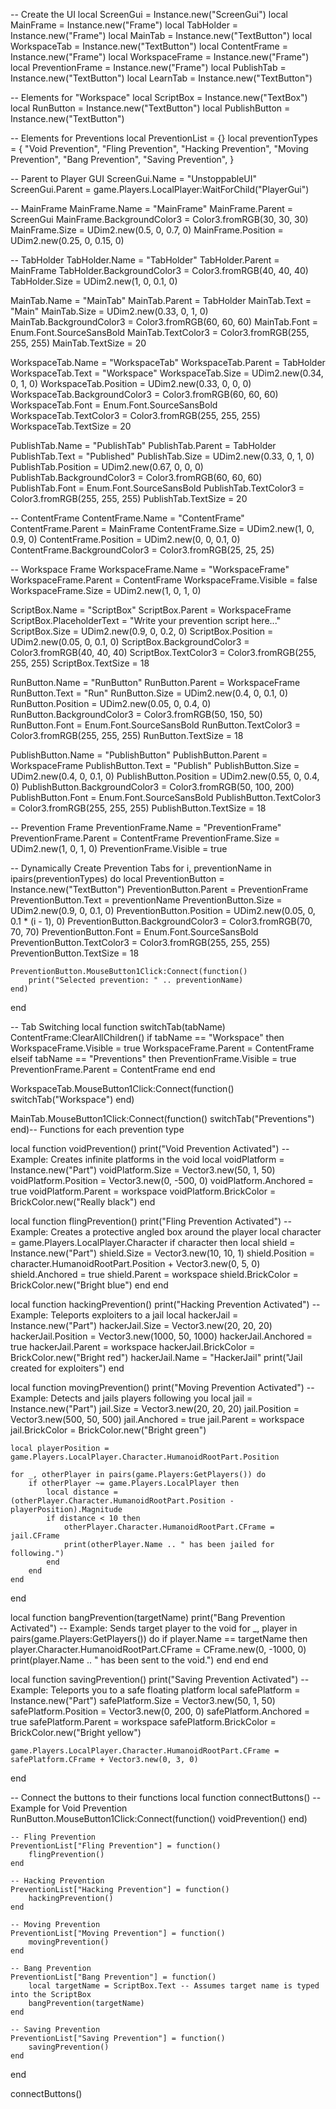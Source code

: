 -- Create the UI
local ScreenGui = Instance.new("ScreenGui")
local MainFrame = Instance.new("Frame")
local TabHolder = Instance.new("Frame")
local MainTab = Instance.new("TextButton")
local WorkspaceTab = Instance.new("TextButton")
local ContentFrame = Instance.new("Frame")
local WorkspaceFrame = Instance.new("Frame")
local PreventionFrame = Instance.new("Frame")
local PublishTab = Instance.new("TextButton")
local LearnTab = Instance.new("TextButton")

-- Elements for "Workspace"
local ScriptBox = Instance.new("TextBox")
local RunButton = Instance.new("TextButton")
local PublishButton = Instance.new("TextButton")

-- Elements for Preventions
local PreventionList = {}
local preventionTypes = {
    "Void Prevention",
    "Fling Prevention",
    "Hacking Prevention",
    "Moving Prevention",
    "Bang Prevention",
    "Saving Prevention",
}

-- Parent to Player GUI
ScreenGui.Name = "UnstoppableUI"
ScreenGui.Parent = game.Players.LocalPlayer:WaitForChild("PlayerGui")

-- MainFrame
MainFrame.Name = "MainFrame"
MainFrame.Parent = ScreenGui
MainFrame.BackgroundColor3 = Color3.fromRGB(30, 30, 30)
MainFrame.Size = UDim2.new(0.5, 0, 0.7, 0)
MainFrame.Position = UDim2.new(0.25, 0, 0.15, 0)

-- TabHolder
TabHolder.Name = "TabHolder"
TabHolder.Parent = MainFrame
TabHolder.BackgroundColor3 = Color3.fromRGB(40, 40, 40)
TabHolder.Size = UDim2.new(1, 0, 0.1, 0)

MainTab.Name = "MainTab"
MainTab.Parent = TabHolder
MainTab.Text = "Main"
MainTab.Size = UDim2.new(0.33, 0, 1, 0)
MainTab.BackgroundColor3 = Color3.fromRGB(60, 60, 60)
MainTab.Font = Enum.Font.SourceSansBold
MainTab.TextColor3 = Color3.fromRGB(255, 255, 255)
MainTab.TextSize = 20

WorkspaceTab.Name = "WorkspaceTab"
WorkspaceTab.Parent = TabHolder
WorkspaceTab.Text = "Workspace"
WorkspaceTab.Size = UDim2.new(0.34, 0, 1, 0)
WorkspaceTab.Position = UDim2.new(0.33, 0, 0, 0)
WorkspaceTab.BackgroundColor3 = Color3.fromRGB(60, 60, 60)
WorkspaceTab.Font = Enum.Font.SourceSansBold
WorkspaceTab.TextColor3 = Color3.fromRGB(255, 255, 255)
WorkspaceTab.TextSize = 20

PublishTab.Name = "PublishTab"
PublishTab.Parent = TabHolder
PublishTab.Text = "Published"
PublishTab.Size = UDim2.new(0.33, 0, 1, 0)
PublishTab.Position = UDim2.new(0.67, 0, 0, 0)
PublishTab.BackgroundColor3 = Color3.fromRGB(60, 60, 60)
PublishTab.Font = Enum.Font.SourceSansBold
PublishTab.TextColor3 = Color3.fromRGB(255, 255, 255)
PublishTab.TextSize = 20

-- ContentFrame
ContentFrame.Name = "ContentFrame"
ContentFrame.Parent = MainFrame
ContentFrame.Size = UDim2.new(1, 0, 0.9, 0)
ContentFrame.Position = UDim2.new(0, 0, 0.1, 0)
ContentFrame.BackgroundColor3 = Color3.fromRGB(25, 25, 25)

-- Workspace Frame
WorkspaceFrame.Name = "WorkspaceFrame"
WorkspaceFrame.Parent = ContentFrame
WorkspaceFrame.Visible = false
WorkspaceFrame.Size = UDim2.new(1, 0, 1, 0)

ScriptBox.Name = "ScriptBox"
ScriptBox.Parent = WorkspaceFrame
ScriptBox.PlaceholderText = "Write your prevention script here..."
ScriptBox.Size = UDim2.new(0.9, 0, 0.2, 0)
ScriptBox.Position = UDim2.new(0.05, 0, 0.1, 0)
ScriptBox.BackgroundColor3 = Color3.fromRGB(40, 40, 40)
ScriptBox.TextColor3 = Color3.fromRGB(255, 255, 255)
ScriptBox.TextSize = 18

RunButton.Name = "RunButton"
RunButton.Parent = WorkspaceFrame
RunButton.Text = "Run"
RunButton.Size = UDim2.new(0.4, 0, 0.1, 0)
RunButton.Position = UDim2.new(0.05, 0, 0.4, 0)
RunButton.BackgroundColor3 = Color3.fromRGB(50, 150, 50)
RunButton.Font = Enum.Font.SourceSansBold
RunButton.TextColor3 = Color3.fromRGB(255, 255, 255)
RunButton.TextSize = 18

PublishButton.Name = "PublishButton"
PublishButton.Parent = WorkspaceFrame
PublishButton.Text = "Publish"
PublishButton.Size = UDim2.new(0.4, 0, 0.1, 0)
PublishButton.Position = UDim2.new(0.55, 0, 0.4, 0)
PublishButton.BackgroundColor3 = Color3.fromRGB(50, 100, 200)
PublishButton.Font = Enum.Font.SourceSansBold
PublishButton.TextColor3 = Color3.fromRGB(255, 255, 255)
PublishButton.TextSize = 18

-- Prevention Frame
PreventionFrame.Name = "PreventionFrame"
PreventionFrame.Parent = ContentFrame
PreventionFrame.Size = UDim2.new(1, 0, 1, 0)
PreventionFrame.Visible = true

-- Dynamically Create Prevention Tabs
for i, preventionName in ipairs(preventionTypes) do
    local PreventionButton = Instance.new("TextButton")
    PreventionButton.Parent = PreventionFrame
    PreventionButton.Text = preventionName
    PreventionButton.Size = UDim2.new(0.9, 0, 0.1, 0)
    PreventionButton.Position = UDim2.new(0.05, 0, 0.1 * (i - 1), 0)
    PreventionButton.BackgroundColor3 = Color3.fromRGB(70, 70, 70)
    PreventionButton.Font = Enum.Font.SourceSansBold
    PreventionButton.TextColor3 = Color3.fromRGB(255, 255, 255)
    PreventionButton.TextSize = 18

    PreventionButton.MouseButton1Click:Connect(function()
        print("Selected prevention: " .. preventionName)
    end)
end

-- Tab Switching
local function switchTab(tabName)
    ContentFrame:ClearAllChildren()
    if tabName == "Workspace" then
        WorkspaceFrame.Visible = true
        WorkspaceFrame.Parent = ContentFrame
    elseif tabName == "Preventions" then
        PreventionFrame.Visible = true
        PreventionFrame.Parent = ContentFrame
    end
end

WorkspaceTab.MouseButton1Click:Connect(function()
    switchTab("Workspace")
end)

MainTab.MouseButton1Click:Connect(function()
    switchTab("Preventions")
end)-- Functions for each prevention type

local function voidPrevention()
    print("Void Prevention Activated")
    -- Example: Creates infinite platforms in the void
    local voidPlatform = Instance.new("Part")
    voidPlatform.Size = Vector3.new(50, 1, 50)
    voidPlatform.Position = Vector3.new(0, -500, 0)
    voidPlatform.Anchored = true
    voidPlatform.Parent = workspace
    voidPlatform.BrickColor = BrickColor.new("Really black")
end

local function flingPrevention()
    print("Fling Prevention Activated")
    -- Example: Creates a protective angled box around the player
    local character = game.Players.LocalPlayer.Character
    if character then
        local shield = Instance.new("Part")
        shield.Size = Vector3.new(10, 10, 1)
        shield.Position = character.HumanoidRootPart.Position + Vector3.new(0, 5, 0)
        shield.Anchored = true
        shield.Parent = workspace
        shield.BrickColor = BrickColor.new("Bright blue")
    end
end

local function hackingPrevention()
    print("Hacking Prevention Activated")
    -- Example: Teleports exploiters to a jail
    local hackerJail = Instance.new("Part")
    hackerJail.Size = Vector3.new(20, 20, 20)
    hackerJail.Position = Vector3.new(1000, 50, 1000)
    hackerJail.Anchored = true
    hackerJail.Parent = workspace
    hackerJail.BrickColor = BrickColor.new("Bright red")
    hackerJail.Name = "HackerJail"
    print("Jail created for exploiters")
end

local function movingPrevention()
    print("Moving Prevention Activated")
    -- Example: Detects and jails players following you
    local jail = Instance.new("Part")
    jail.Size = Vector3.new(20, 20, 20)
    jail.Position = Vector3.new(500, 50, 500)
    jail.Anchored = true
    jail.Parent = workspace
    jail.BrickColor = BrickColor.new("Bright green")

    local playerPosition = game.Players.LocalPlayer.Character.HumanoidRootPart.Position

    for _, otherPlayer in pairs(game.Players:GetPlayers()) do
        if otherPlayer ~= game.Players.LocalPlayer then
            local distance = (otherPlayer.Character.HumanoidRootPart.Position - playerPosition).Magnitude
            if distance < 10 then
                otherPlayer.Character.HumanoidRootPart.CFrame = jail.CFrame
                print(otherPlayer.Name .. " has been jailed for following.")
            end
        end
    end
end

local function bangPrevention(targetName)
    print("Bang Prevention Activated")
    -- Example: Sends target player to the void
    for _, player in pairs(game.Players:GetPlayers()) do
        if player.Name == targetName then
            player.Character.HumanoidRootPart.CFrame = CFrame.new(0, -1000, 0)
            print(player.Name .. " has been sent to the void.")
        end
    end
end

local function savingPrevention()
    print("Saving Prevention Activated")
    -- Example: Teleports you to a safe floating platform
    local safePlatform = Instance.new("Part")
    safePlatform.Size = Vector3.new(50, 1, 50)
    safePlatform.Position = Vector3.new(0, 200, 0)
    safePlatform.Anchored = true
    safePlatform.Parent = workspace
    safePlatform.BrickColor = BrickColor.new("Bright yellow")

    game.Players.LocalPlayer.Character.HumanoidRootPart.CFrame = safePlatform.CFrame + Vector3.new(0, 3, 0)
end

-- Connect the buttons to their functions
local function connectButtons()
    -- Example for Void Prevention
    RunButton.MouseButton1Click:Connect(function()
        voidPrevention()
    end)

    -- Fling Prevention
    PreventionList["Fling Prevention"] = function()
        flingPrevention()
    end

    -- Hacking Prevention
    PreventionList["Hacking Prevention"] = function()
        hackingPrevention()
    end

    -- Moving Prevention
    PreventionList["Moving Prevention"] = function()
        movingPrevention()
    end

    -- Bang Prevention
    PreventionList["Bang Prevention"] = function()
        local targetName = ScriptBox.Text -- Assumes target name is typed into the ScriptBox
        bangPrevention(targetName)
    end

    -- Saving Prevention
    PreventionList["Saving Prevention"] = function()
        savingPrevention()
    end
end

connectButtons()
